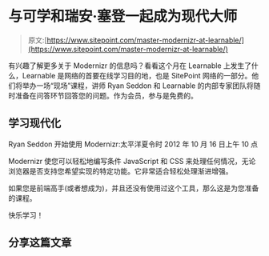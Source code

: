 # 与可学和瑞安·塞登一起成为现代大师

> 原文:[https://www.sitepoint.com/master-modernizr-at-learnable/](https://www.sitepoint.com/master-modernizr-at-learnable/)

有兴趣了解更多关于 Modernizr 的信息吗？看看这个月在 Learnable 上发生了什么，Learnable 是网络的首要在线学习目的地，也是 SitePoint 网络的一部分。他们将举办一场“现场”课程，讲师 Ryan Seddon 和 Learnable 的内部专家团队将随时准备在问答环节回答您的问题。作为会员，参与是免费的。

## 学习现代化

Ryan Seddon
开始使用 Modernizr:太平洋夏令时 2012 年 10 月 16 日上午 10 点

Modernizr 使您可以轻松地编写条件 JavaScript 和 CSS 来处理任何情况，无论浏览器是否支持您希望实现的特定功能。它非常适合轻松处理渐进增强。

如果您是前端高手(或者想成为)，并且还没有使用过这个工具，那么这是为您准备的课程。

快乐学习！

## 分享这篇文章